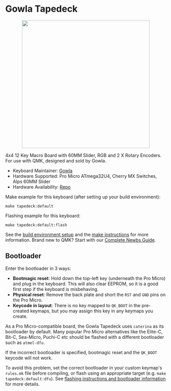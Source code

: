 # Gowla Tapedeck

<p align="center">
  <img src="https://github.com/SamGowland/Gowla-Macro-Board/blob/master/Images/purple.PNG" height="400">
</p>

4x4 12 Key Macro Board with 60MM Slider, RGB and 2 X Rotary Encoders. For use with QMK, designed and sold by Gowla.

* Keyboard Maintainer: [Gowla](https://github.com/SamGowland/)
* Hardware Supported: Pro Micro ATmega32U4, Cherry MX Switches, Alps 60MM Slider
* Hardware Availability: [Repo](https://github.com/SamGowland/Gowla-Macro-Boards)

Make example for this keyboard (after setting up your build environment):

    make tapedeck:default
    
Flashing example for this keyboard:

    make tapedeck:default:flash

See the [build environment setup](https://docs.qmk.fm/#/getting_started_build_tools) and the [make instructions](https://docs.qmk.fm/#/getting_started_make_guide) for more information. Brand new to QMK? Start with our [Complete Newbs Guide](https://docs.qmk.fm/#/newbs).

## Bootloader

Enter the bootloader in 3 ways:

* **Bootmagic reset**: Hold down the top-left key (underneath the Pro Micro) and plug in the keyboard. This will also clear EEPROM, so it is a good first step if the keyboard is misbehaving.
* **Physical reset**: Remove the back plate and short the `RST` and `GND` pins on the Pro Micro.
* **Keycode in layout**: There is no key mapped to `QK_BOOT` in the pre-created keymaps, but you may assign this key in any keymaps you create.

As a Pro Micro-compatible board, the Gowla Tapedeck uses `caterina` as its bootloader by default. Many popular Pro Micro alternatives like the Elite-C, Bit-C, Sea-Micro, Puchi-C etc should be flashed with a different bootloader such as `atmel-dfu`.

If the incorrect bootloader is specified, bootmagic reset and the `QK_BOOT` keycode will not work.

To avoid this problem, set the correct bootloader in your custom keymap's `rules.mk` file before compiling, or flash using an appropriate target (e.g. `make tapedeck:default:dfu`). See [flashing instructions and bootloader information](https://docs.qmk.fm/#/flashing) for more details.
